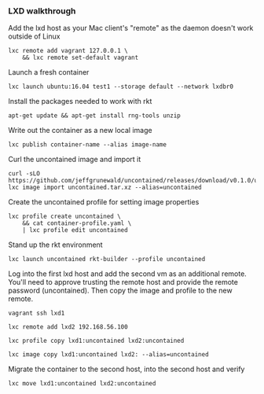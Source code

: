 ### LXD walkthrough ###

Add the lxd host as your Mac client's "remote" as the daemon doesn't work outside of Linux
```
lxc remote add vagrant 127.0.0.1 \
    && lxc remote set-default vagrant
```

Launch a fresh container
```
lxc launch ubuntu:16.04 test1 --storage default --network lxdbr0
```

Install the packages needed to work with rkt
```
apt-get update && apt-get install rng-tools unzip
```

Write out the container as a new local image
```
lxc publish container-name --alias image-name
```

Curl the uncontained image and import it
```
curl -sLO https://github.com/jeffgrunewald/uncontained/releases/download/v0.1.0/uncontained.tar.xz
lxc image import uncontained.tar.xz --alias=uncontained
```

Create the uncontained profile for setting image properties
```
lxc profile create uncontained \
    && cat container-profile.yaml \
    | lxc profile edit uncontained
```

Stand up the rkt environment
```
lxc launch uncontained rkt-builder --profile uncontained
```

Log into the first lxd host and add the second vm as an additional remote. You'll need to approve trusting the remote host and provide the remote password (uncontained). Then copy the image and profile to the new remote.
```
vagrant ssh lxd1

lxc remote add lxd2 192.168.56.100

lxc profile copy lxd1:uncontained lxd2:uncontained

lxc image copy lxd1:uncontained lxd2: --alias=uncontained
```

Migrate the container to the second host, into the second host and verify
```
lxc move lxd1:uncontained lxd2:uncontained
```
